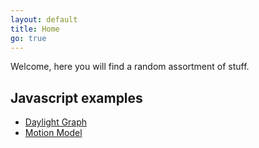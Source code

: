 ```yaml
---
layout: default
title: Home
go: true
---
```

Welcome, here you will find a random assortment of stuff.

## Javascript examples
* [Daylight Graph](/daylight)
* [Motion Model](/motion-model)

